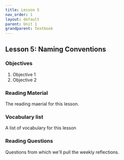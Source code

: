 ```yaml
---
title: Lesson 5
nav_order: 1
layout: default
parent: Unit 1
grandparent: Textbook
---
```


## Lesson 5: Naming Conventions

### Objectives

1. Objective 1
2. Objective 2

### Reading Material

The reading maerial for this lesson.

### Vocabulary list

A list of vocabulary for this lesson

### Reading Questions

Questions from which we'll pull the weekly reflections.

